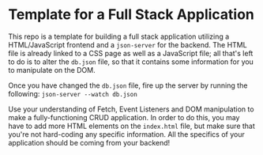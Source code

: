 # Template for a Full Stack Application

This repo is a template for building a full stack application utilizing a HTML/JavaScript frontend and a `json-server` for the backend. The HTML file is already linked to a CSS page as well as a JavaScript file; all that's left to do is to alter the `db.json` file, so that it contains some information for you to manipulate on the DOM.

Once you have changed the `db.json` file, fire up the server by running the following:
`json-server --watch db.json`

Use your understanding of Fetch, Event Listeners and DOM manipulation to make a fully-functioning CRUD application. In order to do this, you may have to add more HTML elements on the `index.html` file, but make sure that you're not hard-coding any specific information. All the specifics of your application should be coming from your backend! 
